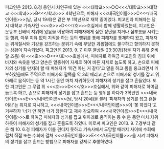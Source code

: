 피고인은 2013. 8.경 용인시 처인구에 있는 <<<대학교>>>○○<<</대학교>>>대학교 <<<학과>>>B<<</학과>>> 4학년으로, 피해자 <<<내국인이름>>>C<<</내국인이름>>>(남, 당시 19세)은 같은 부 1학년으로 재학 중이었다. 피고인과 피해자는 당시 대학교 기숙사인 <<<호>>>D<<</호>>>호실에서 함께 생활하였는데, 피고인은 운동부 선배의 지위에 있음을 이용하여 피해자에게 심한 장난을 치거나 심부름을 시키는 등 행위, 아무 이유 없이 지적을 하는 등의 행위를 통해 피해자를 통제하여 왔고, 피해자는 위계질서와 기강을 강조하는 분위기 속에 부당한 괴롭힘에도 불구하고 항의하지 못하는 상황이 지속되었다.
피고인은 2013. 9. 7. 이후 불상일 23:30경(잠을 자기 위해 준비할 즈음) 위 <<<호>>>D<<</호>>>호실에서, 피해자로 하여금 피고인의 침대 위에 바지와 속옷을 벗고 양손은 열중쉬어 자세로 하여 바른 자세로 눕도록 하고, 손으로 피해자의 성기를 만지려 할 때 피해자가 ‘이건 아닌 거 같다'고 말을 하고 몸을 웅크리면서 거부하였음에도 주먹으로 피해자의 팔뚝을 약 3회 때리고 손으로 피해자의 성기를 잡고 위아래로 움직이는 등 약 1시간 동안 마치 자위하듯이 피해자의 성기를 잡고 흔들었다.
또한 피고인은 그 무렵 위 <<<호>>>D<<</호>>>호실에서, 위와 같이 피해자로 하여금 눕도록 하고, 손으로 피해자의 성기를 잡고 흔드는 등 행위를 하다가 3학년인 <<<내국인이름>>>E<<</내국인이름>>>(남, 당시 20세)을 불러 ‘피해자의 성기를 잡고 흔들어라'는 취지로 지시하고, <<<내국인이름>>>E<<</내국인이름>>>이 ‘못 하겠다'고 거부하자 ‘너가 안 하면 너가 당한다'고 재차 강요하여 <<<내국인이름>>>E<<</내국인이름>>>로 하여금 피해자의 성기를 잡고 위아래로 움직이는 등 수 분 동안 마치 자위하듯이 피해자의 성기를 잡고 흔들도록 하였다.
이로써 피고인은 2013. 9. 7.경부터 같은 해 10. 6.경 피해자가 이를 견디지 못하고 기숙사에서 도망할 때까지 사이에 수회에 걸쳐 직접 또는 수회에 걸쳐 <<<내국인이름>>>E<<</내국인이름>>>을 시켜 피해자의 성기를 잡고 흔드는 방법으로 피해자를 강제로 추행하였다.